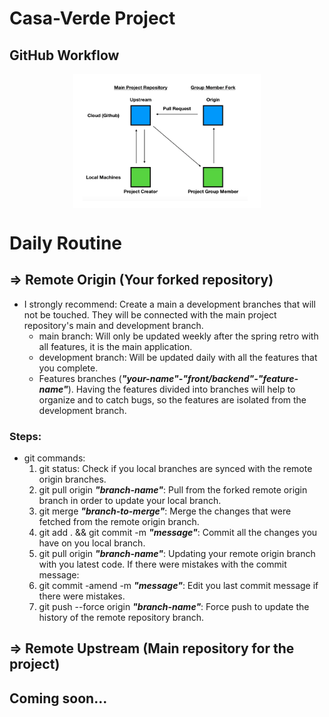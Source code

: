 <style>
    img{
        display: flex;
        width: 300px;
        margin: 0 auto;
    }
</style>

# Casa-Verde Project

## GitHub Workflow

<img src="github-assets/image1.png" alt ="workflow image"/>

# Daily Routine

## => Remote Origin (Your forked repository)

- I strongly recommend: Create a main a development branches that will not be touched. They will be connected with the main project repository's main and development branch.
  - main branch: Will only be updated weekly after the spring retro with all features, it is the main application.
  - development branch: Will be updated daily with all the features that you complete.
  - Features branches (**_"your-name"-"front/backend"-"feature-name"_**). Having the features divided into branches will help to organize and to catch bugs, so the features are isolated from the development branch.

### Steps:

- git commands:
  1. git status: Check if you local branches are synced with the remote origin branches.
  2. git pull origin **_"branch-name"_**: Pull from the forked remote origin branch in order to update your local branch.
  3. git merge **_"branch-to-merge"_**: Merge the changes that were fetched from the remote origin branch.
  4. git add . && git commit -m **_"message"_**: Commit all the changes you have on you local branch.
  5. git pull origin **_"branch-name"_**: Updating your remote origin branch with you latest code.
     If there were mistakes with the commit message:
  6. git commit -amend -m **_"message"_**: Edit you last commit message if there were mistakes.
  7. git push --force origin **_"branch-name"_**: Force push to update the history of the remote repository branch.

## => Remote Upstream (Main repository for the project)

<h2>Coming soon...</h2>

